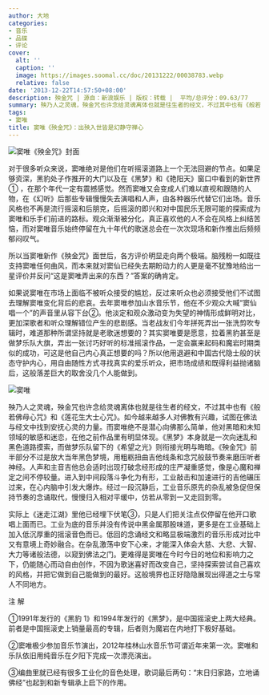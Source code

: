 ```yaml
---
author: 大地
categories:
- 音乐
- 品碟
- 评论
cover:
  alt: ''
  caption: ''
  image: https://images.soomal.cc/doc/20131222/00038783.webp
  relative: false
date: '2013-12-22T14:57:50+08:00'
description: 殃金咒 | 源自：新浪娱乐 | 版权：转载 |  平均/总评分：09.63/77
summary: 殃乃人之灵魂，殃金咒也许念给灵魂离体也就是往生者的经文，不过其中也有《般若佛母心咒》和《莲花生大士心咒》。如今越来越多人对佛教有兴趣，试图在佛法与经文中找到安抚心灵的力量。而窦唯绝不是潜心向佛那么简单，他对黑暗和未知领域的敏感和迷恋，在他之前作品里有明显体现……
tags:
- 窦唯
title: 窦唯《殃金咒》：出殃入世皆是幻静守禅心
---
```


![窦唯《殃金咒》封面](https://images.soomal.cc/doc/20131222/00038782_01.webp)





对于很多听众来说，窦唯绝对是他们在听摇滚道路上一个无法回避的节点。如果足够资深，黑豹处子作推开的大门以及在《黑梦》和《艳阳天》窗口中看到的新世界① ，在那个年代一定有震撼感觉。然而窦唯又会变成人们难以直视和跟随的人物，在《幻听》后那些专辑慢慢失去演唱和人声，由各种器乐代替它们出场。音乐风格也不再是流行摇滚和后朋克，后摇滚的即兴和对中国民乐无限可能的探索成为窦唯和乐手们前进的路标。观众渐渐被分化，真正喜欢他的人不会在风格上纠结苦恼，而对窦唯音乐始终停留在九十年代的歌迷总会在一次次现场和新作推出后频频郁闷叹气。

所以当窦唯新作《殃金咒》面世后，各方评价明显走向两个极端。脑残粉一如既往支持窦唯任何曲风，而本来就对窦仙已经失去期盼动力的人更是毫不犹豫地给出一星评价并反问“这是窦唯弄出来的东西？”答案的确肯定。

如果说窦唯在市场上面临不被听众接受的尴尬，反过来听众也必须接受他们不试图去理解窦唯变化背后的悲哀。去年窦唯参加山水音乐节，他在不少观众大喊“窦仙唱一个”的声音里从容下台②。他淡定和观众激动变为失望的神情形成鲜明对比，更加深歌者和听众理解错位产生的悲剧感。当老战友们今年拼死弄出一张洗剪吹专辑时，难道那种所谓坚持就是老歌迷想要的？其实窦唯要是愿意，拉着黑豹甚至是做梦乐队大旗，弄出一张讨巧好听的标准摇滚作品，一定会赢来起码和魔岩时期类似的成功，可这是他自己内心真正想要的吗？所以他用退避和中国古代隐士般的状态守护内心，用自由随性方式寻找真实的爱乐听众，把市场成绩和既得利益抛诸脑后，这般落差巨大的取舍没几个人能做到。

![窦唯](https://images.soomal.cc/doc/20131222/00038783.webp)





殃乃人之灵魂，殃金咒也许念给灵魂离体也就是往生者的经文，不过其中也有《般若佛母心咒》和《莲花生大士心咒》。如今越来越多人对佛教有兴趣，试图在佛法与经文中找到安抚心灵的力量。而窦唯绝不是潜心向佛那么简单，他对黑暗和未知领域的敏感和迷恋，在他之前作品里有明显体现。《黑梦》本身就是一次向迷乱和黑色道路摸索，而做梦乐队留下的《希望之光》则衔接光明与晦暗。《殃金咒》前半部分不过是放大当年黑色梦境，用粗粝扭曲吉他线条和念咒般鼓节奏来磨压听者神经。人声和主音吉他总会适时出现打破念经形成的庄严凝重感觉，像是心魔和禅定之间不停较量。进入到中间段落斗争化为有形，工业敲击和加速进行的吉他碾压过来，在心内脑中引发大爆炸。经过一段沉静后，工业音乐原先的杂乱被急促但保持节奏的念诵取代，慢慢归入相对平缓中，仿若从零到一又走回到零。

实际上《迷走江湖》里他已经埋下伏笔③，只是人们把关注点仅停留在他开口歌唱上面而已。工业为底的音乐并没有传说中黑金属那股味道，更多是在工业基础上加入低沉厚重的摇滚音色而已。低回的念诵经文和略显极端激烈的音乐形成对比中又有意境上奇妙融合。在杂乱激荡中安下心来，才能深入体会大慈、大悲、大智、大力等诸般法德，以窥到佛法之门。更难得是窦唯在今时今日的地位和影响力之下，仍能随心而动自由创作，不因为歌迷喜好而改变自己，坚持探索尝试自己喜欢的风格，并把它做到自己能做到的最好。这般境界也正好隐隐展现出得道之士与常人不同地方。

注  解

①1991年发行的《黑豹 1》和1994年发行的《黑梦》，是中国摇滚史上两大经典。前者是中国摇滚史上销量最高的专辑，后者则为魔岩在内地打下极好基础。

②窦唯极少参加音乐节演出，2012年桂林山水音乐节可谓近年来第一次。窦唯和乐队依旧用纯音乐在夕阳下完成一次漂亮演出。

③编曲里就已经有很多工业化的音色处理，歌词最后两句：“末日归家路，立地诵佛经”也起到和新专辑承上启下的作用。